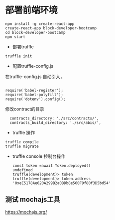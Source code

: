 

# 部署前端环境

```
npm install -g create-react-app 
create-react-app block-developer-bootcamp
cd block-developer-bootcamp
npm start
```

- 部署truffle 

```
truffle init 
```

- 配置truffle-config.js

在truffle-config.js 自动引入，

```

require('babel-register');
require('babel-polyfill');
require('dotenv').config();
```

修改contract的目录

```
  contracts_directory: './src/contracts/',
  contracts_build_directory: './src/abis/',
```



- truffle 操作

```
truffle compile 
truffle migrate 

```

  - truffle console 控制台操作
    ```
    const token =await Token.deployed()
    undefined
    truffle(development)> token
    truffle(development)> token.address
    '0xeE5178Ae620A299B2a0BDb8e560F9f80f3D5bd54'

    ```  
## 测试 mochajs工具

https://mochajs.org/





